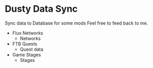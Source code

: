 # Dusty Data Sync

Sync data to Database for some mods
Feel free to feed back to me.

- Flux Networks
    - Networks
- FTB Quests
    - Quest data
- Game Stages
    - Stages
